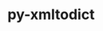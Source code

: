 ---
title: "py-xmltodict"
layout: cache
categories: [package, v0.22.2]
meta: {"versions": ["0.12.0"], "compilers": ["gcc@=10.2.1", "gcc@=7.5.0"], "oss": ["centos7", "ubuntu18.04"], "platforms": ["linux"], "targets": ["x86_64_v3"], "stacks": ["developer-tools", "developer-tools-manylinux2014", "root"], "num_specs": 2, "num_specs_by_stack": {"root": 2, "developer-tools-manylinux2014": 1, "developer-tools": 1}}
spec_details: [{"hash": "k2ucnv5s6ct4wkqbfdbatnk2t7467y76", "compiler": "gcc@=10.2.1", "versions": ["0.12.0"], "os": "centos7", "platform": "linux", "target": "x86_64_v3", "variants": ["build_system=python_pip"], "stacks": ["root", "developer-tools-manylinux2014"], "size": "-", "tarball": "https://binaries.spack.io/releases/v0.22.2/build_cache/linux-centos7-x86_64_v3/gcc-10.2.1/py-xmltodict-0.12.0/linux-centos7-x86_64_v3-gcc-10.2.1-py-xmltodict-0.12.0-k2ucnv5s6ct4wkqbfdbatnk2t7467y76.spack"}, {"hash": "7kgt2l4rdfvdq7lijlybtcx3kr4emxp7", "compiler": "gcc@=7.5.0", "versions": ["0.12.0"], "os": "ubuntu18.04", "platform": "linux", "target": "x86_64_v3", "variants": ["build_system=python_pip"], "stacks": ["root", "developer-tools"], "size": "-", "tarball": "https://binaries.spack.io/releases/v0.22.2/build_cache/linux-ubuntu18.04-x86_64_v3/gcc-7.5.0/py-xmltodict-0.12.0/linux-ubuntu18.04-x86_64_v3-gcc-7.5.0-py-xmltodict-0.12.0-7kgt2l4rdfvdq7lijlybtcx3kr4emxp7.spack"}]
---